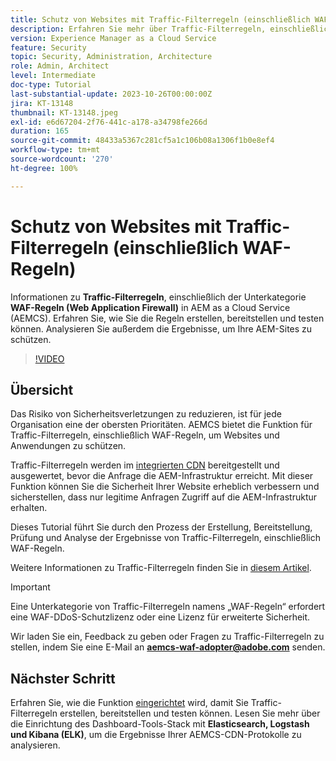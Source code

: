 ```yaml
---
title: Schutz von Websites mit Traffic-Filterregeln (einschließlich WAF-Regeln)
description: Erfahren Sie mehr über Traffic-Filterregeln, einschließlich der Unterkategorie „WAF-Regeln“ (Web Application Firewall). Erstellen, Bereitstellen und Testen der Regeln. Analysieren Sie außerdem die Ergebnisse, um Ihre AEM-Sites zu schützen.
version: Experience Manager as a Cloud Service
feature: Security
topic: Security, Administration, Architecture
role: Admin, Architect
level: Intermediate
doc-type: Tutorial
last-substantial-update: 2023-10-26T00:00:00Z
jira: KT-13148
thumbnail: KT-13148.jpeg
exl-id: e6d67204-2f76-441c-a178-a34798fe266d
duration: 165
source-git-commit: 48433a5367c281cf5a1c106b08a1306f1b0e8ef4
workflow-type: tm+mt
source-wordcount: '270'
ht-degree: 100%

---
```


# Schutz von Websites mit Traffic-Filterregeln (einschließlich WAF-Regeln)

Informationen zu **Traffic-Filterregeln**, einschließlich der Unterkategorie **WAF-Regeln (Web Application Firewall)** in AEM as a Cloud Service (AEMCS). Erfahren Sie, wie Sie die Regeln erstellen, bereitstellen und testen können. Analysieren Sie außerdem die Ergebnisse, um Ihre AEM-Sites zu schützen.

>[!VIDEO](https://video.tv.adobe.com/v/3425401?quality=12&learn=on)

## Übersicht

Das Risiko von Sicherheitsverletzungen zu reduzieren, ist für jede Organisation eine der obersten Prioritäten. AEMCS bietet die Funktion für Traffic-Filterregeln, einschließlich WAF-Regeln, um Websites und Anwendungen zu schützen.

Traffic-Filterregeln werden im [integrierten CDN](https://experienceleague.adobe.com/docs/experience-manager-cloud-service/content/implementing/content-delivery/cdn.html?lang=de) bereitgestellt und ausgewertet, bevor die Anfrage die AEM-Infrastruktur erreicht. Mit dieser Funktion können Sie die Sicherheit Ihrer Website erheblich verbessern und sicherstellen, dass nur legitime Anfragen Zugriff auf die AEM-Infrastruktur erhalten.

Dieses Tutorial führt Sie durch den Prozess der Erstellung, Bereitstellung, Prüfung und Analyse der Ergebnisse von Traffic-Filterregeln, einschließlich WAF-Regeln.

Weitere Informationen zu Traffic-Filterregeln finden Sie in [diesem Artikel](https://experienceleague.adobe.com/docs/experience-manager-cloud-service/content/security/traffic-filter-rules-including-waf.html?lang=de).

>[!IMPORTANT]
>
> Eine Unterkategorie von Traffic-Filterregeln namens „WAF-Regeln“ erfordert eine WAF-DDoS-Schutzlizenz oder eine Lizenz für erweiterte Sicherheit.

Wir laden Sie ein, Feedback zu geben oder Fragen zu Traffic-Filterregeln zu stellen, indem Sie eine E-Mail an **aemcs-waf-adopter@adobe.com** senden.

## Nächster Schritt

Erfahren Sie, wie die Funktion [eingerichtet](./how-to-setup.md) wird, damit Sie Traffic-Filterregeln erstellen, bereitstellen und testen können. Lesen Sie mehr über die Einrichtung des Dashboard-Tools-Stack mit **Elasticsearch, Logstash und Kibana (ELK)**, um die Ergebnisse Ihrer AEMCS-CDN-Protokolle zu analysieren.


